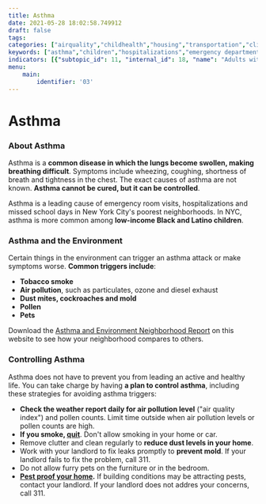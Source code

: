 ```yaml
---
title: Asthma
date: 2021-05-28 18:02:58.749912
draft: false
tags: 
categories: ["airquality","childhealth","housing","transportation","climatehealth","healthoutcomes"]
keywords: ["asthma","children","hospitalizations","emergency department visits","breathing","housing","physical activity"]
indicators: [{"subtopic_id": 11, "internal_id": 18, "name": "Adults with Asthma in the Past 12 Months", "URL": "https://a816-dohbesp.nyc.gov/IndicatorPublic/VisualizationData.aspx?id=18,719b87,11,Summarize"}, {"subtopic_id": 11, "internal_id": 2380, "name": "Asthma Emergency Department Visits (Adults)", "URL": "https://a816-dohbesp.nyc.gov/IndicatorPublic/VisualizationData.aspx?id=2380,719b87,11,Summarize"}, {"subtopic_id": 11, "internal_id": 2384, "name": "Asthma Emergency Department Visits (Adults) by NTA", "URL": "https://a816-dohbesp.nyc.gov/IndicatorPublic/VisualizationData.aspx?id=2384,719b87,11,Summarize"}, {"subtopic_id": 11, "internal_id": 2048, "name": "Asthma Emergency Department Visits (Children 0 to 4 Yrs Old)", "URL": "https://a816-dohbesp.nyc.gov/IndicatorPublic/VisualizationData.aspx?id=2048,719b87,11,Summarize"}, {"subtopic_id": 11, "internal_id": 2379, "name": "Asthma Emergency Department Visits (Children 5 to 17 Yrs Old)", "URL": "https://a816-dohbesp.nyc.gov/IndicatorPublic/VisualizationData.aspx?id=2379,719b87,11,Summarize"}, {"subtopic_id": 11, "internal_id": 2383, "name": "Asthma Emergency Department Visits (Children 5 to 17 Yrs Old) by NTA", "URL": "https://a816-dohbesp.nyc.gov/IndicatorPublic/VisualizationData.aspx?id=2383,719b87,11,Summarize"}, {"subtopic_id": 11, "internal_id": 2382, "name": "Asthma Hospitalizations (Adults)", "URL": "https://a816-dohbesp.nyc.gov/IndicatorPublic/VisualizationData.aspx?id=2382,719b87,11,Summarize"}, {"subtopic_id": 11, "internal_id": 2387, "name": "Asthma Hospitalizations (Adults) by NTA", "URL": "https://a816-dohbesp.nyc.gov/IndicatorPublic/VisualizationData.aspx?id=2387,719b87,11,Summarize"}, {"subtopic_id": 11, "internal_id": 84, "name": "Asthma Hospitalizations (Children 0 to 4 Yrs Old)", "URL": "https://a816-dohbesp.nyc.gov/IndicatorPublic/VisualizationData.aspx?id=84,719b87,11,Summarize"}, {"subtopic_id": 11, "internal_id": 2381, "name": "Asthma Hospitalizations (Children 5 to 17 Yrs Old)", "URL": "https://a816-dohbesp.nyc.gov/IndicatorPublic/VisualizationData.aspx?id=2381,719b87,11,Summarize"}, {"subtopic_id": 11, "internal_id": 2386, "name": "Asthma Hospitalizations (Children 5 to 17 Yrs Old) by NTA", "URL": "https://a816-dohbesp.nyc.gov/IndicatorPublic/VisualizationData.aspx?id=2386,719b87,11,Summarize"}, {"subtopic_id": 11, "internal_id": 2392, "name": "Children ever diagnosed with asthma (ages 0-13 years)", "URL": "https://a816-dohbesp.nyc.gov/IndicatorPublic/VisualizationData.aspx?id=2392,719b87,11,Summarize"}, {"subtopic_id": 11, "internal_id": 2317, "name": "Jail Incarceration", "URL": "https://a816-dohbesp.nyc.gov/IndicatorPublic/VisualizationData.aspx?id=2317,719b87,11,Summarize"}, {"subtopic_id": 11, "internal_id": 2339, "name": "Youth Asthma in the Past 12 Months", "URL": "https://a816-dohbesp.nyc.gov/IndicatorPublic/VisualizationData.aspx?id=2339,719b87,11,Summarize"}]
menu:
    main:
        identifier: '03'
---
```

# Asthma
### About Asthma


Asthma is a **common disease in which the lungs become swollen, making breathing difficult**. Symptoms include wheezing, coughing, shortness of breath and tightness in the chest. The exact causes of asthma are not known. **Asthma cannot be cured, but it can be controlled**.


Asthma is a leading cause of emergency room visits, hospitalizations and missed school days in New York City's poorest neighborhoods. In NYC, asthma is more common among **low-income Black and Latino children**. 


### Asthma and the Environment


Certain things in the environment can trigger an asthma attack or make symptoms worse. **Common triggers include**: 


* **Tobacco smoke**
* **Air pollution**, such as particulates, ozone and diesel exhaust
* **Dust mites, cockroaches and mold**
* **Pollen**
* **Pets**


Download the [Asthma and Environment Neighborhood Report](http://a816-dohbesp.nyc.gov/IndicatorPublic/QuickView.aspx) on this website to see how your neighborhood compares to others. 


### Controlling Asthma


Asthma does not have to prevent you from leading an active and healthy life. You can take charge by having **a plan to control asthma**, including these strategies for avoiding asthma triggers:


* **Check the weather report daily for air pollution level** ("air quality index") and pollen counts. Limit time outside when air pollution levels or pollen counts are high.
* **If you smoke, [quit](http://www1.nyc.gov/site/doh/health/health-topics/smoking-how-to-quit.page "NYC Quits")**. Don't allow smoking in your home or car.
* Remove clutter and clean regularly to **reduce dust levels in your home**.
* Work with your landlord to fix leaks promptly to **prevent mold**. If your landlord fails to fix the problem, call 311.
* Do not allow furry pets on the furniture or in the bedroom.
* **[Pest proof your home](http://www1.nyc.gov/site/doh/health/health-topics/pests-and-pesticides.page).** If building conditions may be attracting pests, contact your landlord. If your landlord does not addres your concerns, call 311.
